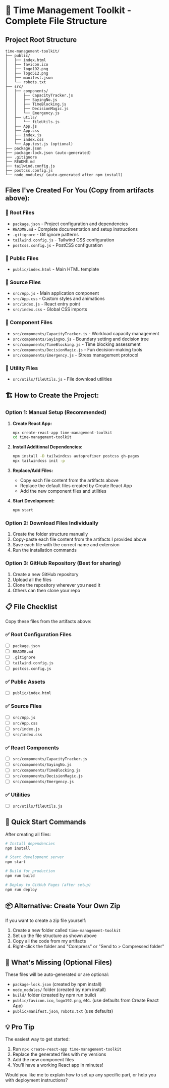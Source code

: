 # 📁 Time Management Toolkit - Complete File Structure

## Project Root Structure
```
time-management-toolkit/
├── public/
│   ├── index.html
│   ├── favicon.ico
│   ├── logo192.png
│   ├── logo512.png
│   ├── manifest.json
│   └── robots.txt
├── src/
│   ├── components/
│   │   ├── CapacityTracker.js
│   │   ├── SayingNo.js
│   │   ├── TimeBlocking.js
│   │   ├── DecisionMagic.js
│   │   └── Emergency.js
│   ├── utils/
│   │   └── fileUtils.js
│   ├── App.js
│   ├── App.css
│   ├── index.js
│   ├── index.css
│   └── App.test.js (optional)
├── package.json
├── package-lock.json (auto-generated)
├── .gitignore
├── README.md
├── tailwind.config.js
├── postcss.config.js
└── node_modules/ (auto-generated after npm install)
```

## Files I've Created For You (Copy from artifacts above):

### 📄 Root Files
- `package.json` - Project configuration and dependencies
- `README.md` - Complete documentation and setup instructions
- `.gitignore` - Git ignore patterns
- `tailwind.config.js` - Tailwind CSS configuration
- `postcss.config.js` - PostCSS configuration

### 📄 Public Files
- `public/index.html` - Main HTML template

### 📄 Source Files
- `src/App.js` - Main application component
- `src/App.css` - Custom styles and animations
- `src/index.js` - React entry point
- `src/index.css` - Global CSS imports

### 📄 Component Files
- `src/components/CapacityTracker.js` - Workload capacity management
- `src/components/SayingNo.js` - Boundary setting and decision tree
- `src/components/TimeBlocking.js` - Time blocking assessment
- `src/components/DecisionMagic.js` - Fun decision-making tools
- `src/components/Emergency.js` - Stress management protocol

### 📄 Utility Files
- `src/utils/fileUtils.js` - File download utilities

## 🏗️ How to Create the Project:

### Option 1: Manual Setup (Recommended)
1. **Create React App:**
   ```bash
   npx create-react-app time-management-toolkit
   cd time-management-toolkit
   ```

2. **Install Additional Dependencies:**
   ```bash
   npm install -D tailwindcss autoprefixer postcss gh-pages
   npx tailwindcss init -p
   ```

3. **Replace/Add Files:**
   - Copy each file content from the artifacts above
   - Replace the default files created by Create React App
   - Add the new component files and utilities

4. **Start Development:**
   ```bash
   npm start
   ```

### Option 2: Download Files Individually
1. Create the folder structure manually
2. Copy-paste each file content from the artifacts I provided above
3. Save each file with the correct name and extension
4. Run the installation commands

### Option 3: GitHub Repository (Best for sharing)
1. Create a new GitHub repository
2. Upload all the files
3. Clone the repository wherever you need it
4. Others can then clone your repo

## 📋 File Checklist

Copy these files from the artifacts above:

### ✅ Root Configuration Files
- [ ] `package.json`
- [ ] `README.md`
- [ ] `.gitignore`
- [ ] `tailwind.config.js`
- [ ] `postcss.config.js`

### ✅ Public Assets
- [ ] `public/index.html`

### ✅ Source Files
- [ ] `src/App.js`
- [ ] `src/App.css`
- [ ] `src/index.js`
- [ ] `src/index.css`

### ✅ React Components
- [ ] `src/components/CapacityTracker.js`
- [ ] `src/components/SayingNo.js`
- [ ] `src/components/TimeBlocking.js`
- [ ] `src/components/DecisionMagic.js`
- [ ] `src/components/Emergency.js`

### ✅ Utilities
- [ ] `src/utils/fileUtils.js`

## 🚀 Quick Start Commands

After creating all files:

```bash
# Install dependencies
npm install

# Start development server
npm start

# Build for production
npm run build

# Deploy to GitHub Pages (after setup)
npm run deploy
```

## 📦 Alternative: Create Your Own Zip

If you want to create a zip file yourself:

1. Create a new folder called `time-management-toolkit`
2. Set up the file structure as shown above
3. Copy all the code from my artifacts
4. Right-click the folder and "Compress" or "Send to > Compressed folder"

## 🔗 What's Missing (Optional Files)

These files will be auto-generated or are optional:
- `package-lock.json` (created by npm install)
- `node_modules/` folder (created by npm install)
- `build/` folder (created by npm run build)
- `public/favicon.ico`, `logo192.png`, etc. (use defaults from Create React App)
- `public/manifest.json`, `robots.txt` (use defaults)

## 💡 Pro Tip

The easiest way to get started:
1. Run `npx create-react-app time-management-toolkit`
2. Replace the generated files with my versions
3. Add the new component files
4. You'll have a working React app in minutes!

Would you like me to explain how to set up any specific part, or help you with deployment instructions?